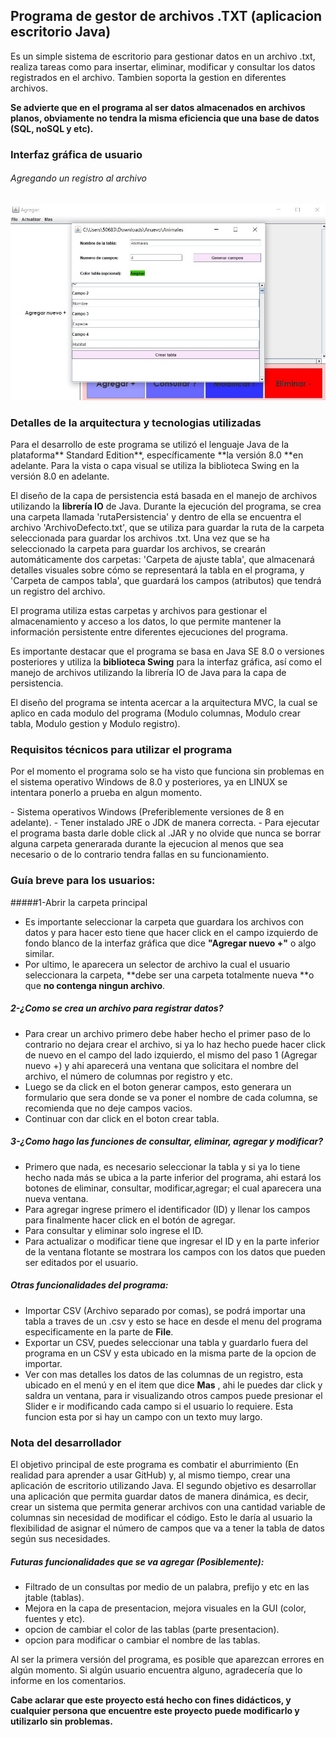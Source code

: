 ## Programa de gestor de archivos .TXT (aplicacion escritorio Java)


  Es un simple sistema de escritorio para gestionar datos en un archivo .txt,
 realiza tareas como para insertar, eliminar, modificar y consultar los datos
  registrados en el archivo. Tambien soporta la gestion en diferentes archivos. 
  
  **Se advierte que en el programa al ser datos almacenados en archivos planos, obviamente no tendra la misma eficiencia que una base de datos (SQL, noSQL y etc).**


### Interfaz gráfica de usuario
###### Agregando un registro al archivo
<p align="center">
  <img src="https://github.com/AlbinJunLiang/proyecto-escritorio-gestor-datos-archivos/blob/main/imagenes%20del%20programa/creandoArchivo.jpg" width="800">
</p>


### Detalles de la arquitectura y tecnologias utilizadas

Para el desarrollo de este programa se utilizó el lenguaje Java de la plataforma** Standard Edition**, específicamente **la versión 8.0 **en adelante. Para la vista o capa visual se utiliza la biblioteca Swing en la versión 8.0 en adelante.

El diseño de la capa de persistencia está basada en el manejo de archivos utilizando la **librería IO** de Java. Durante la ejecución del programa, se crea una carpeta llamada 'rutaPersistencia' y dentro de ella se encuentra el archivo 'ArchivoDefecto.txt', que se utiliza para guardar la ruta de la carpeta seleccionada para guardar los archivos .txt. Una vez que se ha seleccionado la carpeta para guardar los archivos, se crearán automáticamente dos carpetas: 'Carpeta de ajuste tabla', que almacenará detalles visuales sobre cómo se representará la tabla en el programa, y 'Carpeta de campos tabla', que guardará los campos (atributos) que tendrá un registro del archivo.

El programa utiliza estas carpetas y archivos para gestionar el almacenamiento y acceso a los datos, lo que permite mantener la información persistente entre diferentes ejecuciones del programa.

Es importante destacar que el programa se basa en Java SE 8.0 o versiones posteriores y utiliza la **biblioteca Swing** para la interfaz gráfica, así como el manejo de archivos utilizando la librería IO de Java para la capa de persistencia.

El diseño del programa se intenta acercar a la arquitectura MVC, la cual se aplico en cada modulo del programa (Modulo columnas, Modulo crear tabla, Modulo gestion y Modulo registro).
</p>


### Requisitos técnicos para utilizar el programa
<p>
  Por el momento el programa solo se ha visto que funciona sin problemas en el sistema  operativo Windows de 8.0 y posteriores, ya en LINUX se intentara ponerlo a prueba en algun momento.
</p>
  - Sistema operativos Windows (Preferiblemente versiones de 8 en adelante).
  - Tener instalado JRE o JDK de manera correcta.
  -  Para ejecutar el programa basta darle doble click al .JAR y no olvide que nunca se borrar alguna carpeta generarada durante la ejecucion al menos que sea necesario o de lo contrario tendra fallas en su funcionamiento.

### Guía breve para los usuarios:
#####1-Abrir la carpeta principal
- Es importante seleccionar la carpeta que guardara los archivos con datos y para hacer esto tiene que hacer click en el campo izquierdo de fondo blanco de la interfaz gráfica que dice **"Agregar nuevo +"** o algo similar.
- Por ultimo, le aparecera un selector de archivo la cual el usuario seleccionara la carpeta, **debe ser una carpeta totalmente nueva **o que **no contenga ningun archivo**.

##### 2-¿Como se crea un archivo para registrar datos?
- Para crear un archivo primero debe haber hecho el primer paso de lo contrario no dejara crear el archivo, si ya lo haz hecho puede hacer click de nuevo en el campo del lado izquierdo, el mismo del paso 1 (Agregar nuevo +) y ahi aparecerá una ventana que solicitara el nombre del archivo, el número de columnas por registro y etc.
- Luego se da click en el boton generar campos, esto generara un formulario que sera donde se va poner el nombre de cada columna, se recomienda que no deje campos vacios.
- Continuar con dar click en el boton crear tabla.

##### 3-¿Como hago las funciones de consultar, eliminar, agregar y modificar?
- Primero que nada, es necesario seleccionar la tabla y si ya lo tiene hecho nada más se ubica a la parte inferior del programa, ahi estará los botones de eliminar, consultar, modificar,agregar; el cual aparecera una nueva ventana.
- Para agregar ingrese primero el identificador (ID) y llenar los campos para finalmente hacer click en el botón de agregar.
- Para consultar y eliminar solo ingrese el ID.
- Para actualizar o modificar tiene que ingresar el ID y en la parte inferior de la ventana flotante se mostrara los campos con los datos que pueden ser editados por el usuario.

##### Otras funcionalidades del programa:
- Importar CSV (Archivo separado por comas), se podrá importar una tabla a traves de un .csv y esto se hace en desde el menu del programa especificamente en la parte de **File**.
- Exportar un CSV, puedes seleccionar una tabla y guardarlo fuera del programa en un CSV y esta ubicado en la misma parte de la opcion de importar.
- Ver con mas detalles los datos de las columnas de un registro, esta ubicado en el menú y en el item que dice **Mas** , ahi le puedes dar click y saldra un ventana, para ir visualizando otros campos puede presionar el Slider e ir modificando cada campo si el usuario lo requiere. Esta funcion esta por si hay un campo con un texto muy largo.

### Nota del desarrollador


El objetivo principal de este programa es combatir el aburrimiento (En realidad para aprender a usar GitHub) y, al mismo tiempo, crear una aplicación de escritorio utilizando Java. El segundo objetivo es desarrollar una aplicación que permita guardar datos de manera dinámica, es decir, crear un sistema que permita generar archivos con una cantidad variable de columnas sin necesidad de modificar el código. Esto le daría al usuario la flexibilidad de asignar el número de campos que va a tener la tabla de datos según sus necesidades.

##### Futuras funcionalidades que se va agregar (Posiblemente): 
- Filtrado de un consultas por medio de un palabra, prefijo y etc en las  jtable (tablas).
- Mejora en la capa de presentacion, mejora visuales en la GUI (color, fuentes y etc).
- opcion de cambiar el color de las tablas (parte presentacion).
- opcion para modificar o cambiar el nombre de las tablas.

Al ser la primera versión del programa, es posible que aparezcan errores en algún momento. Si algún usuario encuentra alguno, agradecería que lo informe en los comentarios.

**Cabe aclarar que este proyecto está hecho con fines didácticos, y cualquier persona que encuentre este proyecto puede modificarlo y utilizarlo sin problemas.**
<br>
<br>
<br>
<br>
